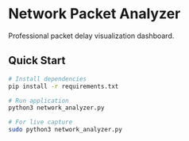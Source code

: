# Network Packet Analyzer

Professional packet delay visualization dashboard.

## Quick Start
```bash
# Install dependencies
pip install -r requirements.txt

# Run application
python3 network_analyzer.py

# For live capture
sudo python3 network_analyzer.py